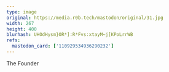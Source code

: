 ```yaml
---
type: image
original: https://media.r0b.tech/mastodon/original/31.jpg
width: 267
height: 400
blurhash: UHOdHysm}OR*]:R*Fvs:xtayM~j[KPoLrrWB
refs:
  mastodon_card: ['110929534936290232']
---
```


The Founder
